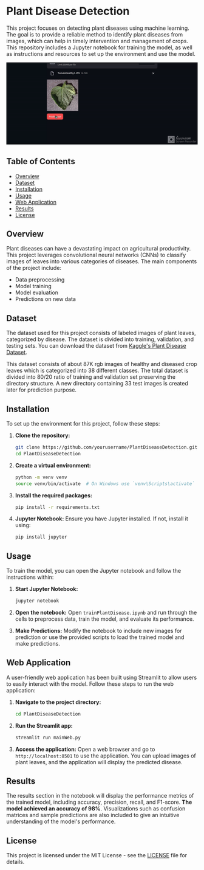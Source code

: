 # Plant Disease Detection

This project focuses on detecting plant diseases using machine learning. The goal is to provide a reliable method to identify plant diseases from images, which can help in timely intervention and management of crops. This repository includes a Jupyter notebook for training the model, as well as instructions and resources to set up the environment and use the model.

![Sample](sample.gif)



## Table of Contents
- [Overview](#overview)
- [Dataset](#dataset)
- [Installation](#installation)
- [Usage](#usage)
- [Web Application](#web-application)
- [Results](#results)
- [License](#license)
  

## Overview
Plant diseases can have a devastating impact on agricultural productivity. This project leverages convolutional neural networks (CNNs) to classify images of leaves into various categories of diseases. The main components of the project include:
- Data preprocessing
- Model training
- Model evaluation
- Predictions on new data


## Dataset
The dataset used for this project consists of labeled images of plant leaves, categorized by disease. The dataset is divided into training, validation, and testing sets. You can download the dataset from [Kaggle's Plant Disease Dataset](https://www.kaggle.com/datasets/vipoooool/new-plant-diseases-dataset).

This dataset consists of about 87K rgb images of healthy and diseased crop leaves which is categorized into 38 different classes. The total dataset is divided into 80/20 ratio of training and validation set preserving the directory structure. A new directory containing 33 test images is created later for prediction purpose.



## Installation
To set up the environment for this project, follow these steps:

1. **Clone the repository:**
    ```bash
    git clone https://github.com/yourusername/PlantDiseaseDetection.git
    cd PlantDiseaseDetection
    ```

2. **Create a virtual environment:**
    ```bash
    python -m venv venv
    source venv/bin/activate  # On Windows use `venv\Scripts\activate`
    ```

3. **Install the required packages:**
    ```bash
    pip install -r requirements.txt
    ```

4. **Jupyter Notebook:**
    Ensure you have Jupyter installed. If not, install it using:
    ```bash
    pip install jupyter
    ```


## Usage
To train the model, you can open the Jupyter notebook and follow the instructions within:

1. **Start Jupyter Notebook:**
    ```bash
    jupyter notebook
    ```

2. **Open the notebook:**
    Open `trainPlantDisease.ipynb` and run through the cells to preprocess data, train the model, and evaluate its performance.

3. **Make Predictions:**
    Modify the notebook to include new images for prediction or use the provided scripts to load the trained model and make predictions.



## Web Application
A user-friendly web application has been built using Streamlit to allow users to easily interact with the model. Follow these steps to run the web application:

1. **Navigate to the project directory:**
    ```bash
    cd PlantDiseaseDetection
    ```

2. **Run the Streamlit app:**
    ```bash
    streamlit run mainWeb.py
    ```

3. **Access the application:**
    Open a web browser and go to `http://localhost:8501` to use the application. You can upload images of plant leaves, and the application will display the predicted disease.
   


## Results
The results section in the notebook will display the performance metrics of the trained model, including accuracy, precision, recall, and F1-score. **The model achieved an accuracy of 98%**. Visualizations such as confusion matrices and sample predictions are also included to give an intuitive understanding of the model's performance.



## License
This project is licensed under the MIT License - see the [LICENSE](LICENSE) file for details.

